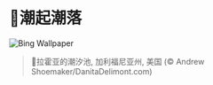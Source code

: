 # 🔖潮起潮落

![Bing Wallpaper](https://www.bing.com/th?id=OHR.CaliforniaTidepool_ZH-CN6273815361_1920x1080.jpg&rf=LaDigue_1920x1080.jpg&pid=hp)

> 📝拉霍亚的潮汐池‌, 加利福尼亚州, 美国 (© Andrew Shoemaker/DanitaDelimont.com)
